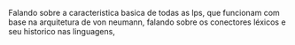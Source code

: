 Falando sobre a caracteristica basica de todas as lps, que funcionam com base na arquitetura de von neumann, falando sobre os conectores léxicos e seu historico nas linguagens, 